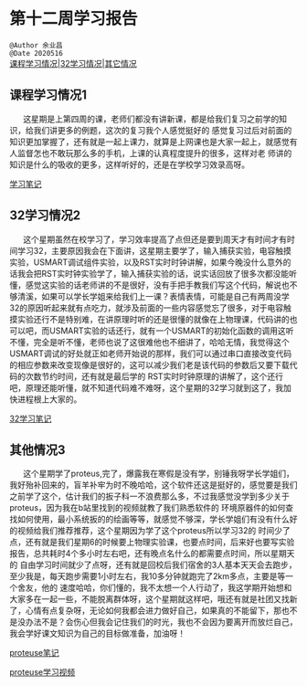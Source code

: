 # 第十二周学习报告  
`@Author 余业昌`  
`@Date 2020516`  
[课程学习情况](#1)|[32学习情况](#2)|[其它情况](#3)


## <a id='1'>课程学习情况1</a> 
&nbsp;&nbsp;&nbsp;&nbsp;&nbsp;&nbsp;这星期是上第四周的课，老师们都没有讲新课，都是给我们复习之前学的知识，给我们讲更多的例题，这次的复习我个人感觉挺好的
感觉复习过后对前面的知识更加掌握了，还有就是一起上课力，就算是上网课也是大家一起上，就感觉有人监督怎也不敢玩那么多的手机，上课的认真程度提升的很多，这样对老
师讲的知识是什么的吸收的更多，这样听好的，还是在学校学习效录高呀。

[学习笔记](http://note.youdao.com/noteshare?id=8162d94be8068bcbf94e46eeb2f8b9da)

## <a id='2'>32学习情况2</a> 
&nbsp;&nbsp;&nbsp;&nbsp;&nbsp;&nbsp;这个星期虽然在校学习了，学习效率提高了点但还是要到周天才有时间才有时间学习32，主要原因我会在下面讲，这星期主要学了，输入捕获实验，电容触摸实验，USMART调试组件实验，以及RST实时时钟讲解，如果今晚没什么意外的话我会把RST实时钟实验学了，输入捕获实验的话，说实话回放了很多次都没能听懂，感觉这实验的话老师讲的不是很好，没有手把手教我们写这个代码，解说也不够清溪，如果可以学长学姐来给我们上一课？表情表情，可能是自己有两周没学32的原因听起来就有点吃力，就涉及前面的一些内容感觉忘了很多，对于电容触摸实验还行不是特别难，在讲原理时听的还是很懂的就像在上物理课，代码讲的也可以吧，而USMART实验的话还行，就有一个USMART的初始化函数的调用这听不懂，完全是听不懂，老师也说了这很难他也不细讲了，哈哈无情，我觉得这个USMART调试的好处就正如老师开始说的那样，我们可以通过串口直接改变代码的相应参数来改变现像是很好的，这可以减少我们老是该代码的参数后又要下载代码的次数节约时间，还有就是最后学的
RST实时时钟原理的讲解了，这个还行吧，原理还能听懂，就不知道代码难不难呀，这个星期的32学习就到这了，我加快进程根上大家的。

[32学习笔记](：http://note.youdao.com/noteshare?id=5a2f22ec71d0709cb28c17a0d0e2622c)


## <a id='3'>其他情况3</a> 
&nbsp;&nbsp;&nbsp;&nbsp;&nbsp;&nbsp;这个星期学了proteus,完了，爆露我在寒假是没有学，别锤我呀学长学姐们，我好殆补回来的，盲羊补牢为时不晚哈哈，这个软件还这是挺好的，感觉要是我们之前学了这个，估计我们的扳子科一不浪费那么多，不过我感觉没学到多少关于proteus，因为我在b站里找到的视频就教了我们熟悉软件的
环境原器件的如何查找如何使用，最小系统扳的的绘画等等，就感觉不够深，学长学姐们有没有什么好的视频给我们推荐推荐，这个星期因为学了这个proteus所以学习32的
时间少了点，还有就是我们星期6的时候要上物理实验课，也要点时间，后来好也要写实验报告，总共耗时4个多小时左右吧，还有晚点名什么的都需要点时间，所以星期天的
自由学习时间就少了点呀，还有就是回校后我们宿舍的3人基本天天会去跑步，至少我是，每天跑步需要1小时左右，我10多分钟就跑完了2km多点，主要是等一个舍友，他的
速度哈哈，你们懂的，我不太想一个人行动了，我这学期开始想和大家多在一起一些，不能脱离群体呀，这个星期就这样吧，哦还有就是社团又找新了，心情有点复杂呀，无论如何我都会进力做好自己，如果真的不能留下，那也不是没办法不是？会伤心但我会记住我们的时光，我也不会因为要离开而放烂自己，我会学好课文知识为自己的目标做准备，加油呀！

[proteuse笔记](：http://note.youdao.com/noteshare?id=0a9517cf27d8ba3c236de7fceb5240b8)

[proteuse学习视频](https://www.bilibili.com/video/BV11E411c7tD?p=3)

